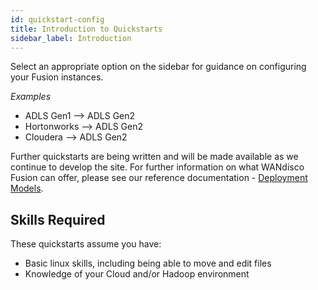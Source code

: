 ```yaml
---
id: quickstart-config
title: Introduction to Quickstarts
sidebar_label: Introduction
---
```


Select an appropriate option on the sidebar for guidance on configuring your Fusion instances.

_Examples_

* ADLS Gen1 --> ADLS Gen2
* Hortonworks --> ADLS Gen2
* Cloudera --> ADLS Gen2

Further quickstarts are being written and will be made available as we continue to develop the site. For further information on what WANdisco Fusion can offer, please see our reference documentation - [Deployment Models](https://docs.wandisco.com/bigdata/wdfusion/#_deployment_models).

## Skills Required

These quickstarts assume you have:

* Basic linux skills, including being able to move and edit files
* Knowledge of your Cloud and/or Hadoop environment
